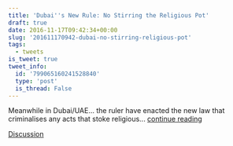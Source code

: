 ```yaml
---
title: 'Dubai''s New Rule: No Stirring the Religious Pot'
draft: true
date: 2016-11-17T09:42:34+00:00
slug: '201611170942-dubai-no-stirring-religious-pot'
tags:
  - tweets
is_tweet: true
tweet_info:
  id: '799065160241528840'
  type: 'post'
  is_thread: False
---
```




Meanwhile in Dubai/UAE... the ruler have enacted the new law that criminalises any acts that stoke religious... [continue reading](urls[0])

[Discussion](https://x.com/sytelus/status/799065160241528840)
